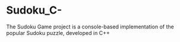 # Sudoku_C-
The Sudoku Game project is a console-based implementation of the popular Sudoku puzzle, developed in C++
